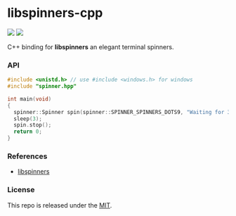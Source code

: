 # libspinners-cpp

[![](https://img.shields.io/github/v/tag/thechampagne/libspinners-cpp?label=version)](https://github.com/thechampagne/libspinners-cpp/releases/latest) [![](https://img.shields.io/github/license/thechampagne/libspinners-cpp)](https://github.com/thechampagne/libspinners-cpp/blob/main/LICENSE)

C++ binding for **libspinners** an elegant terminal spinners.

### API

```cpp
#include <unistd.h> // use #include <windows.h> for windows
#include "spinner.hpp"

int main(void)
{
  spinner::Spinner spin(spinner::SPINNER_SPINNERS_DOTS9, "Waiting for 3 seconds");
  sleep(3);
  spin.stop();
  return 0;
}
```

### References
 - [libspinners](https://github.com/thechampagne/libspinners)

### License

This repo is released under the [MIT](https://github.com/thechampagne/libspinners-cpp/blob/main/LICENSE).
